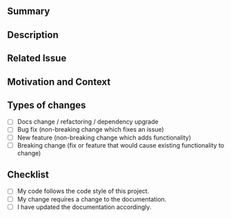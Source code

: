 ## Summary

## Description

## Related Issue

## Motivation and Context

## Types of changes

- [ ] Docs change / refactoring / dependency upgrade
- [ ] Bug fix (non-breaking change which fixes an issue)
- [ ] New feature (non-breaking change which adds functionality)
- [ ] Breaking change (fix or feature that would cause existing functionality to change)

## Checklist

- [ ] My code follows the code style of this project.
- [ ] My change requires a change to the documentation.
- [ ] I have updated the documentation accordingly.
